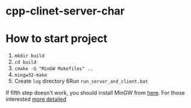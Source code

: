 # cpp-clinet-server-char

# How to start project
1. `mkdir build`
2. `cd build`
3. `cmake -G "MinGW Makefiles" ..`
4. `mingw32-make`
5. Create `log` directory
6Run `run_server_and_client.bat`

If fifth step doesn't work, you should install MinGW from [here](https://nuwen.net/mingw.html). For those interested [more detailed](https://www.reddit.com/r/cpp_questions/comments/1ahy42i/cout_does_not_output_anything_in_windows/?rdt=55708)
